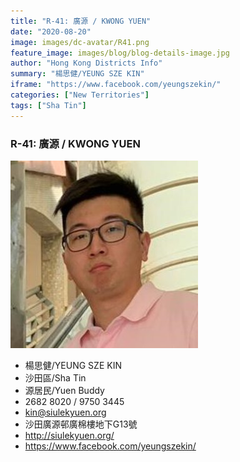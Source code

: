 ```yaml
---
title: "R-41: 廣源 / KWONG YUEN"
date: "2020-08-20"
image: images/dc-avatar/R41.png
feature_image: images/blog/blog-details-image.jpg
author: "Hong Kong Districts Info"
summary: "楊思健/YEUNG SZE KIN"
iframe: "https://www.facebook.com/yeungszekin/"
categories: ["New Territories"]
tags: ["Sha Tin"]
---
```


### R-41: 廣源 / KWONG YUEN  
![](/images/dc-avatar/R41.png)  

 - 楊思健/YEUNG SZE KIN  
 - 沙田區/Sha Tin  
 - 源居民/Yuen Buddy  
 - 2682 8020 / 9750 3445  
 - kin@siulekyuen.org  
 - 沙田廣源邨廣棉樓地下G13號  
 - http://siulekyuen.org/  
 - https://www.facebook.com/yeungszekin/
